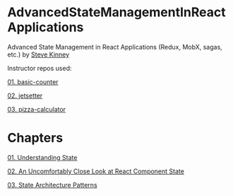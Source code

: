 # AdvancedStateManagementInReactApplications
Advanced State Management in React Applications (Redux, MobX, sagas, etc.) by [Steve Kinney](https://frontendmasters.com/workshops/advanced-state-management-in-react/)

Instructor repos used: 

[01. basic-counter](https://github.com/stevekinney/basic-counter)

[02. jetsetter](https://github.com/stevekinney/jetsetter)

[03. pizza-calculator](https://github.com/stevekinney/pizza-calculator)

# Chapters
[01. Understanding State](https://github.com/xgirma/advanced-state-management-in-react-applications/tree/master/chapters/ch.01)

[02. An Uncomfortably Close Look at React Component State](https://github.com/xgirma/advanced-state-management-in-react-applications/tree/master/chapters/ch.02)

[03. State Architecture Patterns](https://github.com/xgirma/advanced-state-management-in-react-applications/tree/master/chapters/ch.03)
